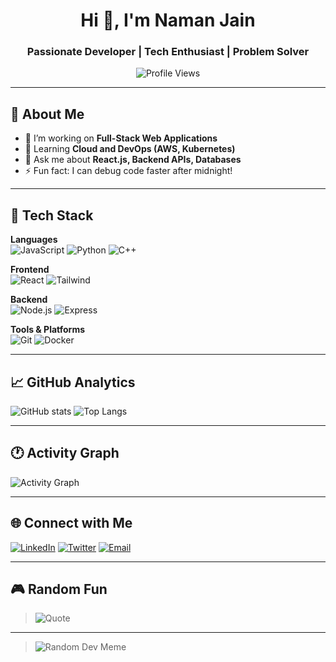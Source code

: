 <!--## Hi there 👋
-->


<!-- Profile Banner 
![Banner](https://your-banner-image-link-here.com/banner.png)
-->
<h1 align="center">Hi 👋, I'm Naman Jain</h1>
<h3 align="center">Passionate Developer | Tech Enthusiast | Problem Solver</h3>

<!-- Profile Views Counter -->
<p align="center">
  <img src="https://komarev.com/ghpvc/?username=your-username&color=green&style=flat-square" alt="Profile Views" />
</p>

---

## 🔭 About Me
- 🔭 I’m working on **Full-Stack Web Applications**  
- 🌱 Learning **Cloud and DevOps (AWS, Kubernetes)**  
- 💬 Ask me about **React.js, Backend APIs, Databases**  
- ⚡ Fun fact: I can debug code faster after midnight!

---

## 🧠 Tech Stack
**Languages**  
![JavaScript](https://img.shields.io/badge/-JavaScript-F7DF1E?style=flat-square&logo=javascript&logoColor=000) ![Python](https://img.shields.io/badge/-Python-3776AB?style=flat-square&logo=python&logoColor=fff) ![C++](https://img.shields.io/badge/-C++-00599C?style=flat-square&logo=c%2b%2b&logoColor=fff)

**Frontend**  
![React](https://img.shields.io/badge/-React-61DAFB?style=flat-square&logo=react&logoColor=000) ![Tailwind](https://img.shields.io/badge/-Tailwind-38B2AC?style=flat-square&logo=tailwind-css)

**Backend**  
![Node.js](https://img.shields.io/badge/-Node.js-339933?style=flat-square&logo=node.js&logoColor=fff) ![Express](https://img.shields.io/badge/-Express-000?style=flat-square&logo=express)

**Tools & Platforms**  
![Git](https://img.shields.io/badge/-Git-F05032?style=flat-square&logo=git) ![Docker](https://img.shields.io/badge/-Docker-2496ED?style=flat-square&logo=docker)

---

## 📈 GitHub Analytics
![GitHub stats](https://github-readme-stats.vercel.app/api?username=namanabbad02&show_icons=true&theme=tokyonight)
![Top Langs](https://github-readme-stats.vercel.app/api/top-langs/?username=namanabbad02&layout=compact&theme=tokyonight)

---

## 🕐 Activity Graph
![Activity Graph](https://github-readme-activity-graph.vercel.app/graph?usernamenamanabbad02&theme=react-dark)

---

## 🌐 Connect with Me
<p align="left">
<a href="https://www.linkedin.com/in/naman-jainn"><img src="https://img.shields.io/badge/-LinkedIn-0077B5?style=flat-square&logo=linkedin&logoColor=white" alt="LinkedIn"/></a>
<a href="https://x.com/_jain_naman"><img src="https://img.shields.io/badge/-Twitter-1DA1F2?style=flat-square&logo=twitter&logoColor=white" alt="Twitter"/></a>
<a href="mailto:abbadnaman@gmail.com"><img src="https://img.shields.io/badge/-Email-D14836?style=flat-square&logo=gmail&logoColor=white" alt="Email"/></a>
</p>

---

## 🎮 Random Fun
> ![Quote](https://quotes-github-readme.vercel.app/api?type=horizontal&theme=tokyonight)

---

> ![Random Dev Meme](https://random-memer.herokuapp.com/)


<!--
**namanabbad02/namanabbad02** is a ✨ _special_ ✨ repository because its `README.md` (this file) appears on your GitHub profile.

Here are some ideas to get you started:

- 🔭 I’m currently working on ...
- 🌱 I’m currently learning ...
- 👯 I’m looking to collaborate on ...
- 🤔 I’m looking for help with ...
- 💬 Ask me about ...
- 📫 How to reach me: ...
- 😄 Pronouns: ...
- ⚡ Fun fact: ...
-->
